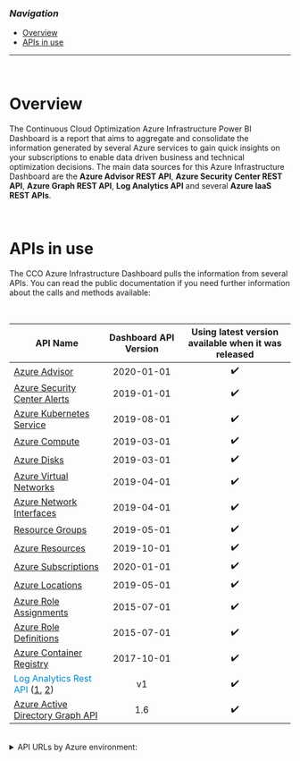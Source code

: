 ### _Navigation_

- [Overview](#overview)
- [APIs in use](#apis-in-use)

---

<br>

# Overview

The Continuous Cloud Optimization Azure Infrastructure Power BI Dashboard is a report that aims to aggregate and consolidate the information generated by several Azure services to gain quick insights on your subscriptions to enable data driven business and technical optimization decisions. The main data sources for this Azure Infrastructure Dashboard are the **Azure Advisor REST API**, **Azure Security Center REST API**, **Azure Graph REST API**, **Log Analytics API** and several **Azure IaaS REST APIs**.

<br>

# APIs in use

The CCO Azure Infrastructure Dashboard pulls the information from several APIs. You can read the public documentation if you need further information about the calls and methods available:



<br>

| API Name| Dashboard API Version | Using latest version available when it was released|
| --- | :---: |:---: |
| [Azure Advisor][AzureAdvisor] | 2020-01-01|:heavy_check_mark:|
| [Azure Security Center Alerts][AzureSecurityCenterAlerts]  |2019-01-01 |:heavy_check_mark:|
| [Azure Kubernetes Service][AzureKubernetesService] | 2019-08-01|:heavy_check_mark:|
| [Azure Compute][AzureCompute] | 2019-03-01|:heavy_check_mark:|
| [Azure Disks][AzureDisks] | 2019-03-01|:heavy_check_mark:|
| [Azure Virtual Networks][AzureVirtualNetworks] | 2019-04-01|:heavy_check_mark:|
| [Azure Network Interfaces][AzureNetworkInterfaces] |2019-04-01 |:heavy_check_mark:|
| [Resource Groups][ResourceGroups]  |2019-05-01 |:heavy_check_mark:|
| [Azure Resources][AzureResources]  |2019-10-01 |:heavy_check_mark:|
| [Azure Subscriptions][AzureSubscriptions]  |2020-01-01 |:heavy_check_mark:|
| [Azure Locations][AzureLocations] |2019-05-01 |:heavy_check_mark:|
| [Azure Role Assignments][AzureRoleAssignments] |2015-07-01 |:heavy_check_mark:|
| [Azure Role Definitions][AzureRoleDefinitions] |2015-07-01 |:heavy_check_mark:|
| [Azure Container Registry][AzureContainerRegistry] | 2017-10-01|:heavy_check_mark:|
| <span style="color:#0088cc">Log Analytics Rest API </span> ([1][LogAnalyticsRestAPI1], [2][LogAnalyticsRestAPI2])  |v1 |:heavy_check_mark:|
| [Azure Active Directory Graph API][AzureActiveDirectoryGraphAPI] | 1.6 |:heavy_check_mark:|

<br>



<details>
<summary>
    API URLs by Azure environment:
</summary>

| API Name| API URL | Environment|
| --- | :---: | :---: |
| Management |https://management.azure.com/|Global|
| Azure AD Graph |https://graph.windows.net/|Global|
| Management |https://management.usgovcloudapi.net/|US Government|
| Azure AD Graph |https://graph.microsoft.us/|US Government|
| Management |https://management.chinacloudapi.cn/|China|
| Azure AD Graph |https://graph.chinacloudapi.cn/|China|

 </details>



<!-- Docs -->
[AzureAdvisor]: <https://learn.microsoft.com/en-us/rest/api/advisor/>
[AzureSecurityCenterAlerts]: <https://msdn.microsoft.com/en/US/library/mt704034(Azure.100).aspx>
[AzureKubernetesService]: <https://learn.microsoft.com/en-us/rest/api/aks>
[AzureCompute]: <https://learn.microsoft.com/en-us/rest/api/compute>
[AzureDisks]: <https://learn.microsoft.com/en-us/rest/api/compute/disks/list>
[AzureVirtualNetworks]: <https://learn.microsoft.com/en-us/rest/api/virtual-network>
[AzureNetworkInterfaces]: <https://learn.microsoft.com/en-us/rest/api/virtualnetwork/networkinterfaces>
[ResourceGroups]: <https://learn.microsoft.com/en-us/rest/api/resources/resource-groups>
[AzureResources]: <https://learn.microsoft.com/en-us/rest/api/resources/resources>
[AzureSubscriptions]: <https://learn.microsoft.com/en-us/rest/api/resources/subscriptions>
[AzureLocations]: <https://learn.microsoft.com/en-us/rest/api/resources/subscriptions/list-locations>
[AzureRoleAssignments]: <https://learn.microsoft.com/en-us/rest/api/authorization/roleassignments>
[AzureRoleDefinitions]: <https://learn.microsoft.com/en-us/rest/api/authorization/roledefinitions>
[AzureContainerRegistry]: <https://learn.microsoft.com/en-us/rest/api/containerregistry/>
[LogAnalyticsRestAPI1]: <https://learn.microsoft.com/en-us/rest/api/loganalytics/>
[LogAnalyticsRestAPI2]: <https://dev.loganalytics.io>
[AzureActiveDirectoryGraphAPI]: <https://learn.microsoft.com/en-us/azure/active-directory/develop/active-directory-graph-api>
<!-- Images -->
<!-- References -->
